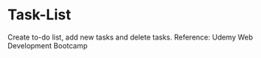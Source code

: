 # Task-List
Create to-do list, add new tasks and delete tasks.
Reference: Udemy Web Development Bootcamp
